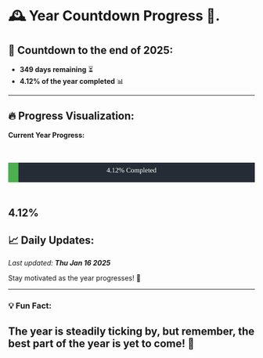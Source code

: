 
# &#x1F570; **Year Countdown Progress** &#x1F389;.

## &#x1F4C5; Countdown to the end of 2025:
- **349 days remaining** &#x23F3;
- **4.12% of the year completed** &#x1F4CA;

---

## &#x1F525; **Progress Visualization**:

**Current Year Progress:**

<br><br>
![Progress Bar](https://raw.githubusercontent.com/dayanidigv/year-countdown-progress/main/progress-bar.svg)
<br><br>

**4.12%**
---

## &#x1F4C8; **Daily Updates**:

_Last updated: **Thu Jan 16 2025**_

Stay motivated as the year progresses! &#x1F680;

--- 

### &#x1F4A1; **Fun Fact:**
The year is steadily ticking by, but remember, the best part of the year is yet to come! &#x1F31F;
---
